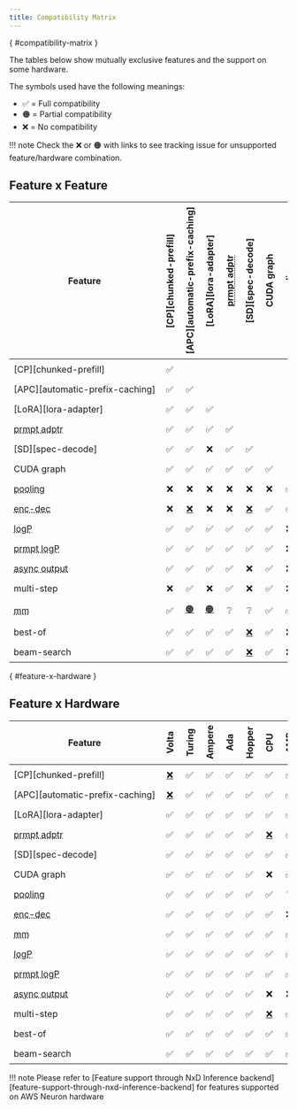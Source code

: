 ```yaml
---
title: Compatibility Matrix
---
```

[](){ #compatibility-matrix }

The tables below show mutually exclusive features and the support on some hardware.

The symbols used have the following meanings:

- ✅ = Full compatibility
- 🟠 = Partial compatibility
- ❌ = No compatibility

!!! note
    Check the ❌ or 🟠 with links to see tracking issue for unsupported feature/hardware combination.

## Feature x Feature

<style>
td:not(:first-child) {
  text-align: center !important;
}
td {
  padding: 0.5rem !important;
  white-space: nowrap;
}

th {
  padding: 0.5rem !important;
  min-width: 0 !important;
}

th:not(:first-child) {
  writing-mode: vertical-lr;
  transform: rotate(180deg)
}
</style>

| Feature                                                   | [CP][chunked-prefill]   | [APC][automatic-prefix-caching]   | [LoRA][lora-adapter]   | <abbr title="Prompt Adapter">prmpt adptr</abbr>   | [SD][spec-decode]   | CUDA graph   | <abbr title="Pooling Models">pooling</abbr>   | <abbr title="Encoder-Decoder Models">enc-dec</abbr>   | <abbr title="Logprobs">logP</abbr>   | <abbr title="Prompt Logprobs">prmpt logP</abbr>   | <abbr title="Async Output Processing">async output</abbr>   | multi-step         | <abbr title="Multimodal Inputs">mm</abbr>   | best-of   | beam-search   |
|-----------------------------------------------------------|-------------------------|-----------------------------------|------------------------|---------------------------------------------------|---------------------|--------------|-----------------------------------------------|-------------------------------------------------------|--------------------------------------|---------------------------------------------------|-------------------------------------------------------------|--------------------|---------------------------------------------|-----------|---------------|
| [CP][chunked-prefill]                                     | ✅                       |                                   |                        |                                                   |                     |              |                                               |                                                       |                                      |                                                   |                                                             |                    |                                             |           |               |
| [APC][automatic-prefix-caching]                           | ✅                       | ✅                                 |                        |                                                   |                     |              |                                               |                                                       |                                      |                                                   |                                                             |                    |                                             |           |               |
| [LoRA][lora-adapter]                                      | ✅                       | ✅                                 | ✅                      |                                                   |                     |              |                                               |                                                       |                                      |                                                   |                                                             |                    |                                             |           |               |
| <abbr title="Prompt Adapter">prmpt adptr</abbr>           | ✅                       | ✅                                 | ✅                      | ✅                                                 |                     |              |                                               |                                                       |                                      |                                                   |                                                             |                    |                                             |           |               |
| [SD][spec-decode]                                         | ✅                       | ✅                                 | ❌                      | ✅                                                 | ✅                   |              |                                               |                                                       |                                      |                                                   |                                                             |                    |                                             |           |               |
| CUDA graph                                                | ✅                       | ✅                                 | ✅                      | ✅                                                 | ✅                   | ✅            |                                               |                                                       |                                      |                                                   |                                                             |                    |                                             |           |               |
| <abbr title="Pooling Models">pooling</abbr>               | ❌                       | ❌                                 | ❌                      | ❌                                                 | ❌                   | ❌            | ✅                                             |                                                       |                                      |                                                   |                                                             |                    |                                             |           |               |
| <abbr title="Encoder-Decoder Models">enc-dec</abbr>       | ❌                       | [❌](gh-issue:7366)                | ❌                      | ❌                                                 | [❌](gh-issue:7366)  | ✅            | ✅                                             | ✅                                                     |                                      |                                                   |                                                             |                    |                                             |           |               |
| <abbr title="Logprobs">logP</abbr>                        | ✅                       | ✅                                 | ✅                      | ✅                                                 | ✅                   | ✅            | ❌                                             | ✅                                                     | ✅                                    |                                                   |                                                             |                    |                                             |           |               |
| <abbr title="Prompt Logprobs">prmpt logP</abbr>           | ✅                       | ✅                                 | ✅                      | ✅                                                 | ✅                   | ✅            | ❌                                             | ✅                                                     | ✅                                    | ✅                                                 |                                                             |                    |                                             |           |               |
| <abbr title="Async Output Processing">async output</abbr> | ✅                       | ✅                                 | ✅                      | ✅                                                 | ❌                   | ✅            | ❌                                             | ❌                                                     | ✅                                    | ✅                                                 | ✅                                                           |                    |                                             |           |               |
| multi-step                                                | ❌                       | ✅                                 | ❌                      | ✅                                                 | ❌                   | ✅            | ❌                                             | ❌                                                     | ✅                                    | ✅                                                 | ✅                                                           | ✅                  |                                             |           |               |
| <abbr title="Multimodal Inputs">mm</abbr>                 | ✅                       | [🟠](gh-pr:8348)                   | [🟠](gh-pr:4194)        | ❔                                                 | ❔                   | ✅            | ✅                                             | ✅                                                     | ✅                                    | ✅                                                 | ✅                                                           | ❔                  | ✅                                           |           |               |
| best-of                                                   | ✅                       | ✅                                 | ✅                      | ✅                                                 | [❌](gh-issue:6137)  | ✅            | ❌                                             | ✅                                                     | ✅                                    | ✅                                                 | ❔                                                           | [❌](gh-issue:7968) | ✅                                           | ✅         |               |
| beam-search                                               | ✅                       | ✅                                 | ✅                      | ✅                                                 | [❌](gh-issue:6137)  | ✅            | ❌                                             | ✅                                                     | ✅                                    | ✅                                                 | ❔                                                           | [❌](gh-issue:7968) | ❔                                           | ✅         | ✅             |

[](){ #feature-x-hardware }

## Feature x Hardware

| Feature                                                   | Volta              | Turing   | Ampere   | Ada   | Hopper   | CPU                | AMD   |
|-----------------------------------------------------------|--------------------|----------|----------|-------|----------|--------------------|-------|
| [CP][chunked-prefill]                                     | [❌](gh-issue:2729) | ✅        | ✅        | ✅     | ✅        | ✅                  | ✅     |
| [APC][automatic-prefix-caching]                           | [❌](gh-issue:3687) | ✅        | ✅        | ✅     | ✅        | ✅                  | ✅     |
| [LoRA][lora-adapter]                                      | ✅                  | ✅        | ✅        | ✅     | ✅        | ✅                  | ✅     |
| <abbr title="Prompt Adapter">prmpt adptr</abbr>           | ✅                  | ✅        | ✅        | ✅     | ✅        | [❌](gh-issue:8475) | ✅     |
| [SD][spec-decode]                                         | ✅                  | ✅        | ✅        | ✅     | ✅        | ✅                  | ✅     |
| CUDA graph                                                | ✅                  | ✅        | ✅        | ✅     | ✅        | ❌                  | ✅     |
| <abbr title="Pooling Models">pooling</abbr>               | ✅                  | ✅        | ✅        | ✅     | ✅        | ✅                  | ❔     |
| <abbr title="Encoder-Decoder Models">enc-dec</abbr>       | ✅                  | ✅        | ✅        | ✅     | ✅        | ✅                  | ❌     |
| <abbr title="Multimodal Inputs">mm</abbr>                 | ✅                  | ✅        | ✅        | ✅     | ✅        | ✅                  | ✅     |
| <abbr title="Logprobs">logP</abbr>                        | ✅                  | ✅        | ✅        | ✅     | ✅        | ✅                  | ✅     |
| <abbr title="Prompt Logprobs">prmpt logP</abbr>           | ✅                  | ✅        | ✅        | ✅     | ✅        | ✅                  | ✅     |
| <abbr title="Async Output Processing">async output</abbr> | ✅                  | ✅        | ✅        | ✅     | ✅        | ❌                  | ❌     |
| multi-step                                                | ✅                  | ✅        | ✅        | ✅     | ✅        | [❌](gh-issue:8477) | ✅     |
| best-of                                                   | ✅                  | ✅        | ✅        | ✅     | ✅        | ✅                  | ✅     |
| beam-search                                               | ✅                  | ✅        | ✅        | ✅     | ✅        | ✅                  | ✅     |

!!! note
    Please refer to [Feature support through NxD Inference backend][feature-support-through-nxd-inference-backend] for features supported on AWS Neuron hardware

